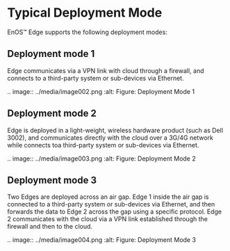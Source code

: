 # Typical Deployment Mode

EnOS™ Edge supports the following deployment modes:

## Deployment mode 1

Edge communicates via a VPN link with cloud through a firewall, and connects to a third-party system or sub-devices via Ethernet.

.. image:: ../media/image002.png
   :alt: Figure: Deployment Mode 1

## Deployment mode 2

Edge is deployed in a light-weight, wireless hardware product (such as Dell 3002), and communicates directly with the cloud over a 3G/4G network while connects toa third-party system or sub-devices via Ethernet.

.. image:: ../media/image003.png
   :alt: Figure: Deployment Mode 2


## Deployment mode 3

Two Edges are deployed across an air gap. Edge 1 inside the air gap is connected to a third-party system or sub-devices via Ethernet, and then forwards the data to Edge 2 across the gap using a specific protocol. Edge 2 communicates with the cloud via a VPN link established through the firewall and then to the cloud.

.. image:: ../media/image004.png
   :alt: Figure: Deployment Mode 3
   

<!--end-->
